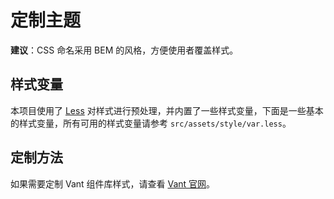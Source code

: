 # 定制主题

**建议**：CSS 命名采用 BEM 的风格，方便使用者覆盖样式。

## 样式变量

本项目使用了 [Less](http://lesscss.org/) 对样式进行预处理，并内置了一些样式变量，下面是一些基本的样式变量，所有可用的样式变量请参考 `src/assets/style/var.less`。

## 定制方法

如果需要定制 Vant 组件库样式，请查看 [Vant 官网](https://youzan.github.io/vant/#/zh-CN/theme)。